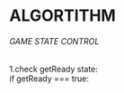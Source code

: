 # ALGORTITHM

###### GAME STATE CONTROL

1.check getReady state:<br>
    if getReady === true:
        